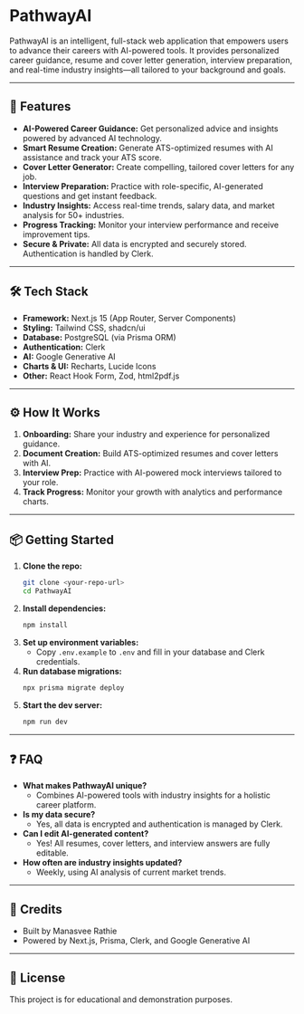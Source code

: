 # PathwayAI

PathwayAI is an intelligent, full-stack web application that empowers users to advance their careers with AI-powered tools. It provides personalized career guidance, resume and cover letter generation, interview preparation, and real-time industry insights—all tailored to your background and goals.

---

## 🚀 Features

- **AI-Powered Career Guidance:** Get personalized advice and insights powered by advanced AI technology.
- **Smart Resume Creation:** Generate ATS-optimized resumes with AI assistance and track your ATS score.
- **Cover Letter Generator:** Create compelling, tailored cover letters for any job.
- **Interview Preparation:** Practice with role-specific, AI-generated questions and get instant feedback.
- **Industry Insights:** Access real-time trends, salary data, and market analysis for 50+ industries.
- **Progress Tracking:** Monitor your interview performance and receive improvement tips.
- **Secure & Private:** All data is encrypted and securely stored. Authentication is handled by Clerk.

---

## 🛠️ Tech Stack

- **Framework:** Next.js 15 (App Router, Server Components)
- **Styling:** Tailwind CSS, shadcn/ui
- **Database:** PostgreSQL (via Prisma ORM)
- **Authentication:** Clerk
- **AI:** Google Generative AI
- **Charts & UI:** Recharts, Lucide Icons
- **Other:** React Hook Form, Zod, html2pdf.js

---

## ⚙️ How It Works

1. **Onboarding:** Share your industry and experience for personalized guidance.
2. **Document Creation:** Build ATS-optimized resumes and cover letters with AI.
3. **Interview Prep:** Practice with AI-powered mock interviews tailored to your role.
4. **Track Progress:** Monitor your growth with analytics and performance charts.

---

## 📦 Getting Started

1. **Clone the repo:**
   ```bash
   git clone <your-repo-url>
   cd PathwayAI
   ```
2. **Install dependencies:**
   ```bash
   npm install
   ```
3. **Set up environment variables:**
   - Copy `.env.example` to `.env` and fill in your database and Clerk credentials.
4. **Run database migrations:**
   ```bash
   npx prisma migrate deploy
   ```
5. **Start the dev server:**
   ```bash
   npm run dev
   ```

---

## ❓ FAQ

- **What makes PathwayAI unique?**
  - Combines AI-powered tools with industry insights for a holistic career platform.
- **Is my data secure?**
  - Yes, all data is encrypted and authentication is managed by Clerk.
- **Can I edit AI-generated content?**
  - Yes! All resumes, cover letters, and interview answers are fully editable.
- **How often are industry insights updated?**
  - Weekly, using AI analysis of current market trends.

---

## 🙏 Credits
- Built by Manasvee Rathie
- Powered by Next.js, Prisma, Clerk, and Google Generative AI

---

## 📄 License
This project is for educational and demonstration purposes.
